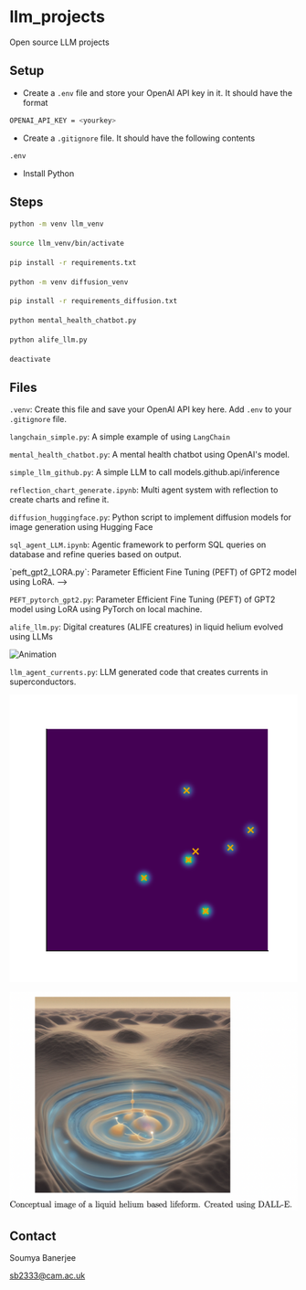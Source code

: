 # llm_projects

Open source LLM projects

## Setup

* Create a `.env` file and store your OpenAI API key in it. It should have the format

```bash
OPENAI_API_KEY = <yourkey>
```

* Create a `.gitignore` file. It should have the following contents

```bash
.env
```

* Install Python

<!--
## Installation

```bash

pip install -r requirements.txt
```
-->

## Steps

```bash
python -m venv llm_venv

source llm_venv/bin/activate

pip install -r requirements.txt

python -m venv diffusion_venv

pip install -r requirements_diffusion.txt

python mental_health_chatbot.py

python alife_llm.py

deactivate
```


## Files

`.venv`: Create this file and save your OpenAI API key here. Add `.env` to your `.gitignore` file.

`langchain_simple.py`: A simple example of using `LangChain`

`mental_health_chatbot.py`: A mental health chatbot using OpenAI's model.

`simple_llm_github.py`: A simple LLM to call models.github.api/inference


`reflection_chart_generate.ipynb`: Multi agent system with reflection to create charts and refine it.

`diffusion_huggingface.py`: Python script to implement diffusion models for image generation using Hugging Face

`sql_agent_LLM.ipynb`: Agentic framework to perform SQL queries on database and refine queries based on output.

<!-->
`peft_gpt2_LORA.py`: Parameter Efficient Fine Tuning (PEFT) of GPT2 model using LoRA.
-->

`PEFT_pytorch_gpt2.py`: Parameter Efficient Fine Tuning (PEFT) of GPT2 model using LoRA using PyTorch on local machine.


`alife_llm.py`: Digital creatures (ALIFE creatures) in liquid helium evolved using LLMs

![Animation](wavefront_animation.gif)

`llm_agent_currents.py`: LLM generated code that creates currents in superconductors.

![Animation](superconducting_life.gif)

![Scifi generated image of life in liquid helium](scifi_image.png)



## Contact

Soumya Banerjee

sb2333@cam.ac.uk

